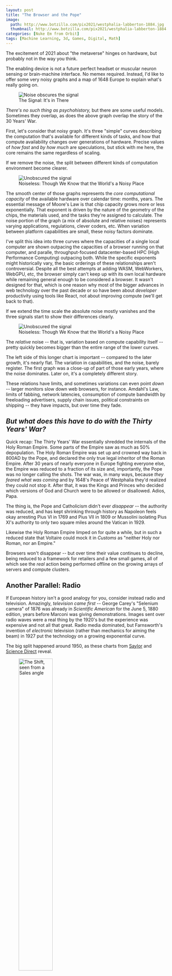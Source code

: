 ```yaml
---
layout: post
title: "The Browser and the Pope"
image:
  path: http://www.botzilla.com/pix2021/westphalia-labberton-1884.jpg
  thumbnail: http://www.botzilla.com/pix2021/westphalia-labberton-1884.jpg
categories: [Nuke Em from Orbit]
tags: [Machine Learning, 3d, Games, Digital, Math]
---
```


The excitement of 2021 about "the metaverse" hinges on hardware, but probably not in the way you think.

The enabling device is not a future perfect headset or muscular neuron sensing or brain-machine interface. No memex required. Instead, I'd like to offer some very noisy graphs and a map of 1648 Europe to explain what's really going on.

<figure class="align-center">
<img alt="Noise obscures the signal" src="http://www.botzilla.com/pix2021/compute-rg20-Noisy.png">
<figcaption>The Signal: It's in There</figcaption>
</figure>

_There's no such thing as psychohistory,_ but there are some useful models. Sometimes they overlap, as does the above graph overlap the story of the 30 Years' War.

<!--more-->

First, let's consider that noisy graph. It's three "simple" curves describing the computation that's available for different kinds of tasks, and how that compute availability changes over generations of hardware. Precise values of _how fast_ and _by how much_ are speculations, but stick with me here, the core remains the same regardless of scaling.

If we remove the noise, the split between different kinds of computation environment become clearer.

<figure class="align-center">
<img alt="Unobscured the signal" src="http://www.botzilla.com/pix2021/compute-rg20-Smooth.png">
<figcaption>Noiseless: Though We Know that the World's a Noisy Place</figcaption>
</figure>

The smooth center of those graphs represents the _core computational capacity_ of the available hardware over calendar time: months, years. The essential message of Moore's Law is that chip capacity grows more or less exponentially. That exponent is driven by the nature of the geometry of the chips, the materials used, and the tasks they're assigned to calculate. The noise portion of the graph (a mix of absolute and relative noises) represents varying applications, regulations, clever coders, etc. When variation between platform capabilities are small, these noisy factors dominate.

I've split this idea into three curves where the capacities of a single local computer are shown outpacing the capacities of a browser running on that computer, and paralle, throughput-focused datacenter-based HPC (High Performance Computing) outpacing both. While the specific exponents might historically vary, the basic orderings of these relationships aren't controversial. Despite all the best attempts at adding WASM, WebWorkers, WebGPU, etc, the browser simply can't keep up with its own local hardware while remaining general enough to be considered a browser. It wasn't designed for that, which is one reason why most of the bigger advances in web technology over the past decade or so have been about _developer_ productivity using tools like React, not about improving compute (we'll get back to that).

If we extend the time scale the absolute noise mostly vanishes and the three signals start to show their differences clearly.

<figure class="align-center">
<img alt="Unobscured the signal" src="http://www.botzilla.com/pix2021/compute-rg100-Noisy.png">
<figcaption>Noiseless: Though We Know that the World's a Noisy Place</figcaption>
</figure>

The _relative_ noise -- that is, variation based on compute capability itself -- pretty quickly becomes bigger than the entire range of the lower curves.

The left side of this longer chart is important -- compared to the later growth, it's nearly flat. The variation in capabilities, and the noise, barely register. The first graph was a close-up of part of those early years, where the noise dominates. Later on, it's a completely different story.

These relations have limits, and sometimes variations can even point _down_ -- larger monitors slow down web browsers, for instance. Amdahl's Law, limits of fabbing, network latencies, consumption of compute bandwidth by freeloading advertisers, supply chain issues, political constraints on shipping -- they have impacts, but over time they fade. 

## _But what does this have to do with the Thirty Years' War?_

Quick recap: The Thirty Years' War essentially shredded the internals of the Holy Roman Empire. Some parts of the Empire saw as much as 50% depopulation. The Holy Roman Empire was set up and crowned way back in 800AD by the Pope, and declared the only true legal inheritor of the Roman Empire. After 30 years of nearly everyone in Europe fighting everyone else, the Empire was reduced to a  fraction of its size and, importantly, the Pope was no longer calling the shots. The war was, in many ways, because _they feared what was coming_ and by 1648's Peace of Westphalia they'd realized they could not stop it. After that, it was the Kings and Princes who decided which versions of God and Church were to be allowed or disallowed. Adios, Papa.

The thing is, the Pope and Catholicism didn't ever _disappear_ -- the authority was reduced, and has kept shrinking through history as Napoleon feels okay arresting Pius VI in 1769 and Pius VII in 1809 or Mussolini isolating Pius XI's authority to only two square miles around the Vatican in 1929.

Likewise the Holy Roman Empire limped on for quite a while, but in such a reduced state that Voltaire could mock it in _Customs_ as "neither Holy nor Roman, nor an Empire."

Browsers won't disappear -- but over time their value continues to decline, being reduced to a framework for retailers and a few small games, all of which see the _real_ action being performed offline on the growing arrays of servers and compute clusters.

## Another Parallel: Radio

If European history isn't a good analogy for you, consider instead radio and television. Amazingly, _television came first_ -- George Carey's "Selenium camera" of 1876 was already in _Scientific American_ for the June 5, 1880 edition, years before Marconi was giving demonstrations. Images sent over radio waves were a real thing by the 1920's but the experience was expensive and not all that great. Radio media dominated, but Farnsworth's invention of _electronic_ television (rather than mechanics for aiming the beam) in 1927 put the technology on a growing exponential curve.

The big split happened around 1950, as these charts from <a href="https://saylordotorg.github.io/text_understanding-media-and-culture-an-introduction-to-mass-communication/s12-01-the-evolution-of-television.html">Saylor</a> and <a href="https://www.sciencedirect.com/topics/social-sciences/radio-listeners">Science Direct</a> reveal.

<figure class="align-center">
<img alt="The Shift, seen from a Sales angle" src="http://www.botzilla.com/pix2021/tv-adoption-saylordotorg.jpg" width="50%">
<figcaption>from <i>The Evolution of Television:</i> US Households with Televisions</figcaption>
</figure>

<figure class="align-center">
<img alt="The Shift, seen from a consumption angle" src="http://www.botzilla.com/pix2021/radio-listeners-science-direct.gif" width="80%">
<figcaption>from the <i>Encyclopedia of International Media and Communications:</i> Declining Radio Time</figcaption>
</figure>

Radio didn't entirely go away -- but today it's mostly a car accessory.

In the early days of TV's success, programming content followed radio formats closely -- some programs like _Gunsmoke_ even jumped the divide when the audiences were moving. Over times, we've seen those formats mutate. Episodic radio shows have nearly vanished, and TV quickly developed its new forms and rituals: Saturday Morning Cartoons, the decline of baseball in favor of football and basketball, and later the youtubes and HBOs. Ideas that really don't make sense for radio.

## So Where Does That Leave the Browser?

Depending on where you think we are on the graph, and how the scales shake out, things don't look good, long-term, for the browser. The rise of computationally-intensive ideas like Deep Learning, Crypto currencies, and Metaverse applications indicate to me that we're already passing into the steeper part of the chart where cpapabilities are peeling apart faster than software product cycles can adapt (this was true even a decade ago in some quarters: when I was at Nvidia, we passed the point where it took longer to create a AAA video game than the product cycles of AAA game hardware).

Yet weirdly when people are encouraged the learn to code, we give them: Javascript.

It's where some jobs are _now,_ I get it. Or worse, maybe it's where the jobs _were_ when the textbook was prepared in 2013. But the long-term returns for getting locked-into JS's mentailies and the browser DOM model are questionable.

While the browser isn't vanishing instantly, there are many applications for which the browser's contribution is already reduced to noise:

* High end gaming
* Machine Learning (especially training)
* Crypto
* Microbiology
* Machine Vision
* High-speed and automated Trading
* Logistics Automation and robotics of all kinds
* _The Metaverse_

I'm sure you can think of many more.

For that last one, "the Metaverse" -- whether hi-def or low-def -- is much deeper than what you see on the screen or in your goggles. That's largely what makes it more than just another walled-garden game. Physics needs to be calculated, poses estimated, textures and patterns recalculated, loads balanced and synchronized... The computation that's required beyond the visible pixels has to be deep, fast, connected, secure, and able to scale to a very wide range of complexity.

The truth is, "the metaverse" might just be a blip in the course of history. Right now lots of people have identified a range of computational possibilities and wrapper a little ribbon around them labelled "metaverse." The truth of what can be accomplished may be far more amazing.

_Hardly anything has been invented yet._

### Footnotes

* _On Moore's Law and Exponents:_ It's entirely possible that what Gordon Moore realized in the 1960's was not an exponential cure but the start of a long logistic one. If you want to learn a lot about the consequences of logistic curves and growth, I highly recommend Vaclav Smil's book _Growth._ If various kinds of computation _are_ on long logistic curves, the basic assertion of this article is probably still true, because eac kind of tasks will have its own limiting factors, which are likely to kick in at different times. In fact I'd even go so far as to say browser computation is already sufferng from the limits of its architecture.

* _Try it Yourself:_ As mentioned, the ideas behind this simple set of graphs are in a <a href="https://colab.research.google.com/drive/1NKcdC_18ZQ-GntNhbeRHx1nsU-CRe4XK?usp=sharing">Colab notebook</a> and you can fiddle with them yourself. It's really _very_ simple math, though unintuitive for human brains that don't deal well with exponents. So try it yourself -- see how much noise or variations in the signals can affect your own results. And if you think this model is just full of beans, I'd appeciate your comments!

* The Thirty Years' War lasted about the same as the time from the first web browser until today. Probably nothing.

* _**The Missing Line:**_ This one piece of hardware that hasn't changed appreciably since the invention of electrical circuits is the human brain. Tools like React are trying to help you out, but it's.. a losing battle. Human computation limits would be a flat line on graphs like this. You can decide for yourself where you think that line might should be drawn. My hunch is that it's low, but hard to make out in the noise. YMMV, but thinking of the possible personal impacts of different line heights might be worth your while.

> _This is how the Singularity comes_<br/>
> _This is how the Singularity comes_<br/>
> _Not with a bang_<br/>
> _But a whisper_
